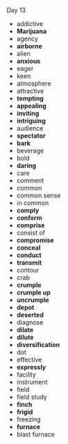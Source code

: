 Day 13

- addictive
- **Marijuana**
- agency
- **airborne**
- alien
- **anxious**
- eager
- keen
- atmosphere
- attractive
- **tempting**
- **appealing**
- **inviting**
- **intriguing**
- audience
- **spectator**
- **bark**
- beverage
- bold
- **daring**
- care
- comment
- common
- common sense
- in common
- **comply**
- **conform**
- **comprise**
- consist of
- **compromise**
- **conceal**
- **conduct**
- **transmit**
- contour
- crab
- **crumple**
- **crumple up**
- **uncrumple**
- **depot**
- **deserted**
- diagnose
- **dilate**
- **dilute**
- **diversification**
- dot
- effective
- **expressly**
- facility
- instrument
- field
- field study
- **finch**
- **frigid**
- freezing
- **furnace**
- blast furnace
